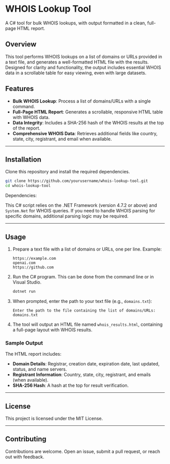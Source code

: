 # WHOIS Lookup Tool

A C# tool for bulk WHOIS lookups, with output formatted in a clean, full-page HTML report.

## Overview

This tool performs WHOIS lookups on a list of domains or URLs provided in a text file, and generates a well-formatted HTML file with the results. Designed for clarity and functionality, the output includes essential WHOIS data in a scrollable table for easy viewing, even with large datasets.

## Features

- **Bulk WHOIS Lookup**: Process a list of domains/URLs with a single command.
- **Full-Page HTML Report**: Generates a scrollable, responsive HTML table with WHOIS data.
- **Data Integrity**: Includes a SHA-256 hash of the WHOIS results at the top of the report.
- **Comprehensive WHOIS Data**: Retrieves additional fields like country, state, city, registrant, and email when available.

---

## Installation

Clone this repository and install the required dependencies.

```bash
git clone https://github.com/yourusername/whois-lookup-tool.git
cd whois-lookup-tool
```

Dependencies:

This C# script relies on the .NET Framework (version 4.7.2 or above) and `System.Net` for WHOIS queries. If you need to handle WHOIS parsing for specific domains, additional parsing logic may be required.

---

## Usage

1. Prepare a text file with a list of domains or URLs, one per line. Example:

   ```
   https://example.com
   openai.com
   https://github.com
   ```

2. Run the C# program. This can be done from the command line or in Visual Studio.

   ```bash
   dotnet run
   ```

3. When prompted, enter the path to your text file (e.g., `domains.txt`):

   ```plaintext
   Enter the path to the file containing the list of domains/URLs: domains.txt
   ```

4. The tool will output an HTML file named `whois_results.html`, containing a full-page layout with WHOIS results.

### Sample Output

The HTML report includes:

- **Domain Details**: Registrar, creation date, expiration date, last updated, status, and name servers.
- **Registrant Information**: Country, state, city, registrant, and emails (when available).
- **SHA-256 Hash**: A hash at the top for result verification.

---


## License

This project is licensed under the MIT License.

---

## Contributing

Contributions are welcome. Open an issue, submit a pull request, or reach out with feedback.
